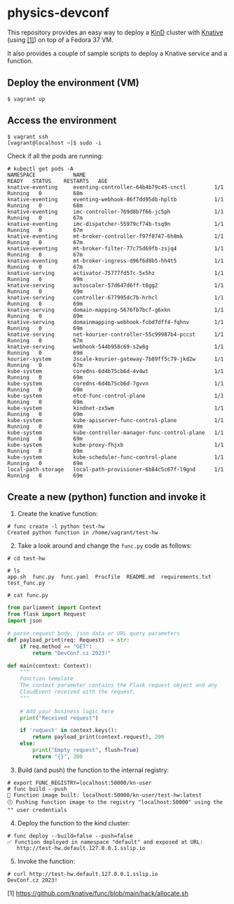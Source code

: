 # physics-devconf

This repository provides an easy way to deploy a [KinD](https://kind.sigs.k8s.io/) cluster with [Knative](https://knative.dev/) (using [[1]](https://github.com/knative/func/blob/main/hack/allocate.sh)) on
top of a Fedora 37 VM.

It also provides a couple of sample scripts to deploy a Knative service and a function.

## Deploy the environment (VM)

    $ vagrant up

## Access the environment

    $ vagrant ssh
    [vagrant@localhost ~]$ sudo -i
    
Check if all the pods are running:
```
# kubectl get pods -A
NAMESPACE            NAME                                         READY   STATUS    RESTARTS   AGE
knative-eventing     eventing-controller-64b4b79c45-cnctl         1/1     Running   0          68m
knative-eventing     eventing-webhook-86f7dd95db-hpltb            1/1     Running   0          68m
knative-eventing     imc-controller-769d8b7f66-jc5ph              1/1     Running   0          67m
knative-eventing     imc-dispatcher-55979cf74b-tsq9n              1/1     Running   0          67m
knative-eventing     mt-broker-controller-f97f8747-6h8mk          1/1     Running   0          67m
knative-eventing     mt-broker-filter-77c75d69fb-zsjq4            1/1     Running   0          67m
knative-eventing     mt-broker-ingress-d96f6d8b5-hh4t5            1/1     Running   0          67m
knative-serving      activator-75777fd57c-5x5hz                   1/1     Running   0          69m
knative-serving      autoscaler-57d647d6ff-t8gg2                  1/1     Running   0          69m
knative-serving      controller-677995dc7b-hrhcl                  1/1     Running   0          69m
knative-serving      domain-mapping-5676fb7bcf-g6xkn              1/1     Running   0          69m
knative-serving      domainmapping-webhook-fcbd7dff4-fqhnv        1/1     Running   0          69m
knative-serving      net-kourier-controller-55c99987b4-pccst      1/1     Running   0          67m
knative-serving      webhook-544b958c69-s2w8g                     1/1     Running   0          69m
kourier-system       3scale-kourier-gateway-7b89ff5c79-jkd2w      1/1     Running   0          67m
kube-system          coredns-6d4b75cb6d-4v4wt                     1/1     Running   0          69m
kube-system          coredns-6d4b75cb6d-7gvvn                     1/1     Running   0          69m
kube-system          etcd-func-control-plane                      1/1     Running   0          69m
kube-system          kindnet-zx5wm                                1/1     Running   0          69m
kube-system          kube-apiserver-func-control-plane            1/1     Running   0          69m
kube-system          kube-controller-manager-func-control-plane   1/1     Running   0          69m
kube-system          kube-proxy-fhjxb                             1/1     Running   0          69m
kube-system          kube-scheduler-func-control-plane            1/1     Running   0          69m
local-path-storage   local-path-provisioner-6b84c5c67f-l9gnd      1/1     Running   0          69m
```

## Create a new (python) function and invoke it

1. Create the knative function:
```
# func create -l python test-hw
Created python function in /home/vagrant/test-hw
```

2. Take a look around and change the `func.py` code as follows:
```
# cd test-hw

# ls
app.sh  func.py  func.yaml  Procfile  README.md  requirements.txt  test_func.py

# cat func.py
```
```python
from parliament import Context
from flask import Request
import json

# parse request body, json data or URL query parameters
def payload_print(req: Request) -> str:
    if req.method == "GET":
        return "DevConf.cz 2023!"

def main(context: Context):
    """ 
    Function template
    The context parameter contains the Flask request object and any
    CloudEvent received with the request.
    """
    
    # Add your business logic here
    print("Received request")

    if 'request' in context.keys():
        return payload_print(context.request), 200
    else:
        print("Empty request", flush=True)
        return "{}", 200
```

3. Build (and push) the function to the internal registry:
```
# export FUNC_REGISTRY=localhost:50000/kn-user
# func build --push
🙌 Function image built: localhost:50000/kn-user/test-hw:latest
🕕 Pushing function image to the registry "localhost:50000" using the "" user credentials
```

4. Deploy the function to the kind cluster:
```
# func deploy --build=false --push=false
✅ Function deployed in namespace "default" and exposed at URL: 
   http://test-hw.default.127.0.0.1.sslip.io
```

5. Invoke the function:
```
# curl http://test-hw.default.127.0.0.1.sslip.io
DevConf.cz 2023!
```

[1] https://github.com/knative/func/blob/main/hack/allocate.sh
